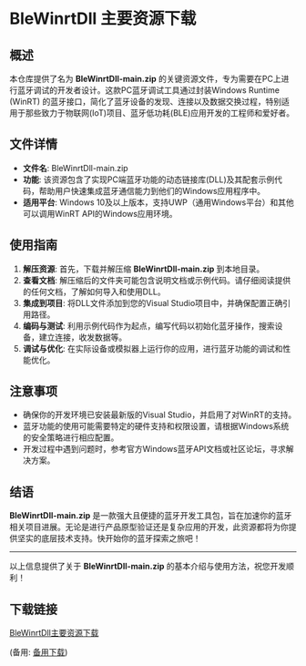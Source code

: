 # BleWinrtDll 主要资源下载

## 概述

本仓库提供了名为 **BleWinrtDll-main.zip** 的关键资源文件，专为需要在PC上进行蓝牙调试的开发者设计。这款PC蓝牙调试工具通过封装Windows Runtime (WinRT) 的蓝牙接口，简化了蓝牙设备的发现、连接以及数据交换过程，特别适用于那些致力于物联网(IoT)项目、蓝牙低功耗(BLE)应用开发的工程师和爱好者。

## 文件详情

- **文件名**: BleWinrtDll-main.zip
- **功能**: 该资源包含了实现PC端蓝牙功能的动态链接库(DLL)及其配套示例代码，帮助用户快速集成蓝牙通信能力到他们的Windows应用程序中。
- **适用平台**: Windows 10及以上版本，支持UWP（通用Windows平台）和其他可以调用WinRT API的Windows应用环境。

## 使用指南

1. **解压资源**: 首先，下载并解压缩 **BleWinrtDll-main.zip** 到本地目录。
2. **查看文档**: 解压缩后的文件夹可能包含说明文档或示例代码。请仔细阅读提供的任何文档，了解如何导入和使用DLL。
3. **集成到项目**: 将DLL文件添加到您的Visual Studio项目中，并确保配置正确引用路径。
4. **编码与测试**: 利用示例代码作为起点，编写代码以初始化蓝牙操作，搜索设备，建立连接，收发数据等。
5. **调试与优化**: 在实际设备或模拟器上运行你的应用，进行蓝牙功能的调试和性能优化。

## 注意事项

- 确保你的开发环境已安装最新版的Visual Studio，并启用了对WinRT的支持。
- 蓝牙功能的使用可能需要特定的硬件支持和权限设置，请根据Windows系统的安全策略进行相应配置。
- 开发过程中遇到问题时，参考官方Windows蓝牙API文档或社区论坛，寻求解决方案。

## 结语

**BleWinrtDll-main.zip** 是一款强大且便捷的蓝牙开发工具包，旨在加速你的蓝牙相关项目进展。无论是进行产品原型验证还是复杂应用的开发，此资源都将为你提供坚实的底层技术支持。快开始你的蓝牙探索之旅吧！

---

以上信息提供了关于 **BleWinrtDll-main.zip** 的基本介绍与使用方法，祝您开发顺利！

## 下载链接
[BleWinrtDll主要资源下载](https://pan.quark.cn/s/996b9a81bea4) 

(备用: [备用下载](https://pan.baidu.com/s/10VVu079oHQLudSqlrFKv8g?pwd=1234))
